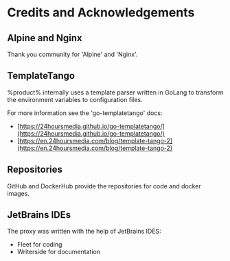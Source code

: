 # Credits and Acknowledgements

## Alpine and Nginx

Thank you community for 'Alpine' and 'Nginx'.

## TemplateTango

%product% internally uses a template parser written
in GoLang to transform the environment variables to configuration files.


For more information see the 'go-templatetango' docs:
* [https://24hoursmedia.github.io/go-templatetango/](https://24hoursmedia.github.io/go-templatetango/)
* [https://en.24hoursmedia.com/blog/template-tango-2](https://en.24hoursmedia.com/blog/template-tango-2)

## Repositories

GitHub and DockerHub provide the repositories for code and docker images.

## JetBrains IDEs

The proxy was written with the help of JetBrains IDES:
* Fleet for coding
* Writerside for documentation